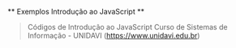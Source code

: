 ** Exemplos Introdução ao JavaScript **

> Códigos de Introdução ao JavaScript
> Curso de Sistemas de Informação - UNIDAVI (https://www.unidavi.edu.br)
